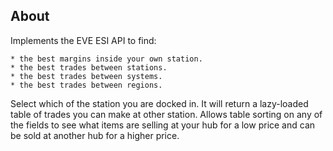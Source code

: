 ## About

Implements the EVE ESI API to find:

    * the best margins inside your own station.
    * the best trades between stations.
    * the best trades between systems.
    * the best trades between regions.

Select which of the station you are docked in. It will return a lazy-loaded table of trades you can make at other station. Allows table sorting on any of the fields to see what items are selling at your hub for a low price and can be sold at another hub for a higher price.
